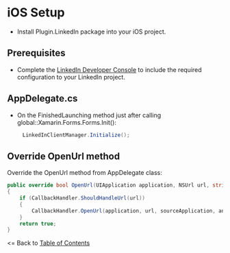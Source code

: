 # iOS Setup

* Install Plugin.LinkedIn package into your iOS project.

## Prerequisites
- Complete the [LinkedIn Developer Console](LinkedInDeveloperConsoleSetup.md) to include the required configuration to your LinkedIn project.

## AppDelegate.cs
- On the FinishedLaunching method just after calling global::Xamarin.Forms.Forms.Init():
```cs
     LinkedInClientManager.Initialize();
```

## Override OpenUrl method
Override the OpenUrl method from AppDelegate class:
```cs
public override bool OpenUrl(UIApplication application, NSUrl url, string sourceApplication, NSObject annotation)
{
    if (CallbackHandler.ShouldHandleUrl(url))
    {
        CallbackHandler.OpenUrl(application, url, sourceApplication, annotation);
    }
    return true;
}
```


<= Back to [Table of Contents](../../README.md)
